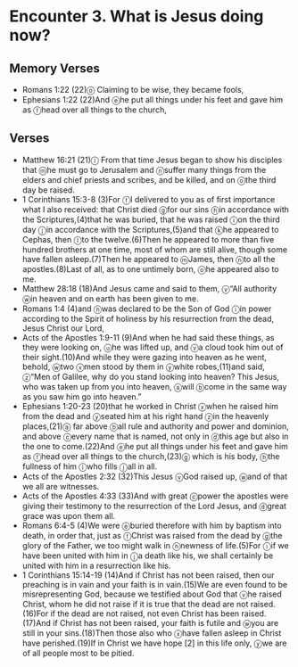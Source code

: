 #  Encounter 3. What is Jesus doing now?

## Memory Verses
- Romans 1:22 (22)<f>ⓞ</f> Claiming to be wise, they became fools,
- Ephesians 1:22 (22)And <f>ⓔ</f>he put all things under his feet and gave him as <f>ⓕ</f>head over all things to the church,

## Verses
- Matthew 16:21 (21)<pb/><f>ⓛ</f> From that time Jesus began to show his disciples that <f>ⓜ</f>he must go to Jerusalem and <f>ⓝ</f>suffer many things from the elders and chief priests and scribes, and be killed, and on <f>ⓞ</f>the third day be raised.
- 1 Corinthians 15:3-8 (3)<pb/>For <f>ⓕ</f>I delivered to you as of first importance what I also received: that Christ died <f>ⓖ</f>for our sins <f>ⓗ</f>in accordance with the Scriptures,(4)that he was buried, that he was raised <f>ⓘ</f>on the third day <f>ⓙ</f>in accordance with the Scriptures,(5)and that <f>ⓚ</f>he appeared to Cephas, then <f>ⓛ</f>to the twelve.(6)Then he appeared to more than five hundred brothers at one time, most of whom are still alive, though some have fallen asleep.(7)Then he appeared to <f>ⓜ</f>James, then <f>ⓝ</f>to all the apostles.(8)Last of all, as to one untimely born, <f>ⓞ</f>he appeared also to me.
- Matthew 28:18 (18)And Jesus came and said to them, <J> <f>ⓥ</f>“All authority <f>ⓦ</f>in heaven and on earth has been given to me.</J>
- Romans 1:4 (4)and <f>ⓗ</f>was declared to be the Son of God <f>ⓘ</f>in power according to the Spirit of holiness by his resurrection from the dead, Jesus Christ our Lord,
- Acts of the Apostles 1:9-11 (9)And when he had said these things, as they were looking on, <f>ⓤ</f>he was lifted up, and <f>ⓥ</f>a cloud took him out of their sight.(10)And while they were gazing into heaven as he went, behold, <f>ⓦ</f>two <f>ⓧ</f>men stood by them in <f>ⓨ</f>white robes,(11)and said, <f>ⓩ</f>“Men of Galilee, why do you stand looking into heaven? This Jesus, who was taken up from you into heaven, <f>ⓐ</f>will <f>ⓑ</f>come in the same way as you saw him go into heaven.”
- Ephesians 1:20-23 (20)that he worked in Christ <f>ⓧ</f>when he raised him from the dead and <f>ⓨ</f>seated him at his right hand <f>ⓩ</f>in the heavenly places,(21)<f>ⓐ</f> far above <f>ⓑ</f>all rule and authority and power and dominion, and above <f>ⓒ</f>every name that is named, not only in <f>ⓓ</f>this age but also in the one to come.(22)And <f>ⓔ</f>he put all things under his feet and gave him as <f>ⓕ</f>head over all things to the church,(23)<f>ⓖ</f> which is his body, <f>ⓗ</f>the fullness of him <f>ⓘ</f>who fills <f>ⓙ</f>all in all.
- Acts of the Apostles 2:32 (32)This Jesus <f>ⓥ</f>God raised up, <f>ⓦ</f>and of that we all are witnesses.
- Acts of the Apostles 4:33 (33)And with great <f>ⓒ</f>power the apostles were giving their testimony to the resurrection of the Lord Jesus, and <f>ⓓ</f>great grace was upon them all.
- Romans 6:4-5 (4)We were <f>ⓔ</f>buried therefore with him by baptism into death, in order that, just as <f>ⓕ</f>Christ was raised from the dead by <f>ⓖ</f>the glory of the Father, we too might walk in <f>ⓗ</f>newness of life.(5)<pb/>For <f>ⓘ</f>if we have been united with him in <f>ⓙ</f>a death like his, we shall certainly be united with him in a resurrection like his.
- 1 Corinthians 15:14-19 (14)And if Christ has not been raised, then our preaching is in vain and your faith is in vain.(15)We are even found to be misrepresenting God, because we testified about God that <f>ⓥ</f>he raised Christ, whom he did not raise if it is true that the dead are not raised.(16)For if the dead are not raised, not even Christ has been raised.(17)And if Christ has not been raised, your faith is futile and <f>ⓦ</f>you are still in your sins.(18)Then those also who <f>ⓧ</f>have fallen asleep in Christ have perished.(19)If in Christ we have hope <f>[2]</f> in this life only, <f>ⓨ</f>we are of all people most to be pitied.
